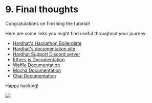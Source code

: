 # 9. Final thoughts

Congratulations on finishing the tutorial!

Here are some links you might find useful throughout your journey:

- [Hardhat's Hackathon Boilerplate](https://github.com/nomiclabs/hardhat-hackathon-boilerplate)
- [Hardhat's documentation site](/docs/)
- [Hardhat Support Discord server](/discord)
- [Ethers.js Documentation](https://docs.ethers.io/)
- [Waffle Documentation](https://getwaffle.io/)
- [Mocha Documentation](https://mochajs.org/)
- [Chai Documentation](https://www.chaijs.com/)

Happy hacking!

![](/cool-hardhat.svg)
